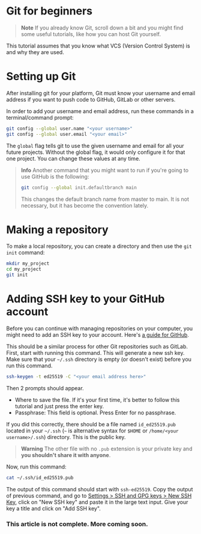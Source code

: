 # Git for beginners

> **Note**
> If you already know Git, scroll down a bit and you might find some useful tutorials, like how you can host Git yourself.

This tutorial assumes that you know what VCS (Version Control System) is and why they are used.

# Setting up Git
After installing git for your platform, Git must know your username and email address if you want to push code to GitHub, GitLab or other servers.

In order to add your username and email address, run these commands in a terminal/command prompt:
```bash
git config --global user.name "<your username>"
git config --global user.email "<your email>"
```
The `global` flag tells git to use the given username and email for all your future projects. Without the global flag, it would only configure it for that one project. You can change these values at any time.

> **Info**
 Another command that you might want to run if you're going to use GitHub is the following:
> ```bash
> git config --global init.defaultbranch main
> ```
>This changes the default branch name from master to main. It is not necessary, but it has become the convention lately.

# Making a repository
To make a local repository, you can create a directory and then use the `git init` command:
```bash
mkdir my_project
cd my_project
git init
```

# Adding SSH key to your GitHub account
Before you can continue with managing repositories on your computer, you might need to add an SSH key to your account. Here's [a guide for GitHub](https://docs.github.com/en/authentication/connecting-to-github-with-ssh/adding-a-new-ssh-key-to-your-github-account).

This should be a similar process for other Git repositories such as GitLab.
First, start with running this command. This will generate a new ssh key. Make sure that your `~/.ssh` directory is empty (or doesn't exist) before you run this command.
```bash
ssh-keygen -t ed25519 -C "<your email address here>"
```
Then 2 prompts should appear.

- Where to save the file. If it's your first time, it's better to follow this tutorial and just press the enter key.
- Passphrase: This field is optional. Press Enter for no passphrase.

If you did this correctly, there should be a file named `id_ed25519.pub` located in your `~/.ssh` (`~` is alternative syntax for `$HOME` or `/home/<your username>/.ssh`) directory. This is the public key. 

> **Warning** The other file with no `.pub` extension is your private key and **you shouldn't share it with anyone**.

Now, run this command:
```bash
cat ~/.ssh/id_ed25519.pub
```
The output of this command should start with `ssh-ed25519`.
Copy the output of previous command, and go to [Settings > SSH and GPG keys > New SSH Key](https://github.com/settings/keys), click on "New SSH key" and paste it in the large text input. Give your key a title and click on "Add SSH key".

### This article is not complete. More coming soon.
